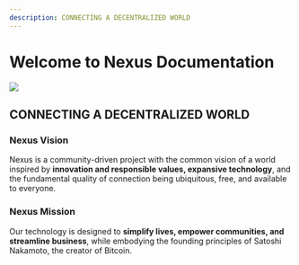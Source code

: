 ```yaml
---
description: CONNECTING A DECENTRALIZED WORLD
---
```


# Welcome to Nexus Documentation

![](https://files.gitbook.com/v0/b/gitbook-x-prod.appspot.com/o/spaces%2FC3z0QMfACp3YahCLQM07%2Fuploads%2F8ETFsG3IfBcLwR1tv6SL%2Fblue%20logo?alt=media)

## ​CONNECTING A DECENTRALIZED WORLD

### Nexus Vision

Nexus is a community-driven project with the common vision of a world inspired by **innovation and responsible values, expansive technology**, and the fundamental quality of connection being ubiquitous, free, and available to everyone.

### Nexus Mission

Our technology is designed to **simplify lives, empower communities, and streamline business**, while embodying the founding principles of Satoshi Nakamoto, the creator of Bitcoin.
